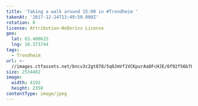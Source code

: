 ```yaml
---
title: 'Taking a walk around 15:00 in #Trondheim '
takenAt: '2017-12-24T13:49:50.000Z'
rotation: 0
license: Attribution-NoDerivs License
geo:
  lat: 63.400625
  lng: 10.373744
tags:
  - Trondheim
url: >-
  //images.ctfassets.net/bncv3c2gt878/5qOJmVf1VCKpurAa8FcHJE/6f92f56b78277df6d81d40b2520899c4/taking-a-walk-around-1500-in-trondheim_38385593015_o
size: 2534402
image:
  width: 4192
  height: 2358
contentType: image/jpeg
---
```


